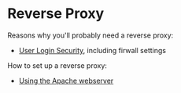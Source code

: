 ﻿
Reverse Proxy
=============

Reasons why you'll probably need a reverse proxy:

* [User Login Security](why/user_login_security.md), including firwall settings

How to set up a reverse proxy:

* [Using the Apache webserver](apache/)





